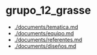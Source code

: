 # grupo_12_grasse

+ [./documents/tematica.md](**Tematica**)
+ [./documents/equipo.md](**Equipo**)
+ [./documents/referentes.md](**Referentes**)
+ [./documents/diseños.md](**Diseños**)
